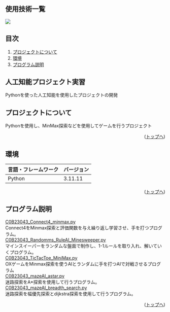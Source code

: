 <div id="top"></div>

## 使用技術一覧

<!-- シールド一覧 -->
<!-- 該当するプロジェクトの中から任意のものを選ぶ-->
<p style="display: inline">
  <!-- フロントエンドのフレームワーク一覧 -->
  <!-- バックエンドのフレームワーク一覧 -->
  <!-- バックエンドの言語一覧 -->
  <img src="https://img.shields.io/badge/-Python-F2C63C.svg?logo=python&style=for-the-badge">
  <!-- ミドルウェア一覧 -->
  <!-- インフラ一覧 -->
</p>

## 目次

1. [プロジェクトについて](#プロジェクトについて)
2. [環境](#環境)
3. [プログラム説明](#プログラム説明)

## 人工知能プロジェクト実習

Pythonを使った人工知能を使用したプロジェクトの開発

<!-- プロジェクトについて -->

## プロジェクトについて

Pythonを使用し、MinMax探索などを使用してゲームを行うプロジェクト

<!-- プロジェクトの概要を記載 -->

<p align="right">(<a href="#top">トップへ</a>)</p>

## 環境

<!-- 言語、フレームワーク、ミドルウェア、インフラの一覧とバージョンを記載 -->

| 言語・フレームワーク  | バージョン |
| --------------------- | ---------- |
| Python                | 3.11.11     |

<p align="right">(<a href="#top">トップへ</a>)</p>

## プログラム説明
[C0B23043_Connect4_minmax.py](https://github.com/c0b230432c/AI_Project_I/blob/main/C0B23043_Connect4_minmax.py)<br>
Connect4をMinmax探索と評価関数を与え繰り返し学習させ、手を打つプログラム。<br>
[C0B23043_Randomms_RuleAI_Minesweeper.py](https://github.com/c0b230432c/AI_Project_I/blob/main/C0B23043_Randomms_RuleAI_Minesweeper.py)<br>
マインスイーパーをランダムな盤面で制作し、1-1ルールを取り入れ、解いていくプログラム。<br>
[C0B23043_TicTacToe_MiniMax.py](https://github.com/c0b230432c/AI_Project_I/blob/main/C0B23043_TicTacToe_MiniMax.py)<br>
OXゲームをMinmax探索を使うAIとランダムに手を打つAIで対戦させるプログラム<br>
[C0B23043_mazeAI_astar.py](https://github.com/c0b230432c/AI_Project_I/blob/main/C0B23043_mazeAI_astar.py)<br>
迷路探索をA*探索を使用して行うプログラム。<br>
[C0B23043_mazeAI_breadth_search.py](https://github.com/c0b230432c/AI_Project_I/blob/main/C0B23043_mazeAI_breadth_search.py)<br>
迷路探索を幅優先探索とdijkstra探索を使用して行うプログラム。<br>

<p align="right">(<a href="#top">トップへ</a>)</p>
